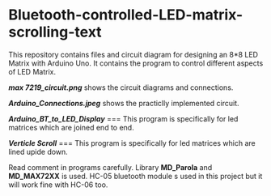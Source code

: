 # Bluetooth-controlled-LED-matrix-scrolling-text
This repository contains files and circuit diagram for designing an 8*8 LED Matrix with Arduino Uno. It contains the program to control different aspects of LED Matrix.

***max 7219_circuit.png*** shows the circuit diagrams and connections.

***Arduino_Connections.jpeg*** shows the practiclly implemented circuit.

***Arduino_BT_to_LED_Display*** === This program is specifically for led matrices which are joined end to end.

***Verticle Scroll*** === This program is specifically for led matrices which are lined upide down.

Read comment in programs carefully.
Library **MD_Parola** and **MD_MAX72XX** is used.
HC-05 bluetooth module s used in this project but it will work fine with HC-06 too.
